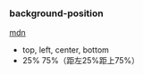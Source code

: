 ### background-position
[mdn](https://developer.mozilla.org/zh-CN/docs/Web/CSS/background-position)

-   top, left, center, bottom
-   25% 75%（距左25%距上75%）

